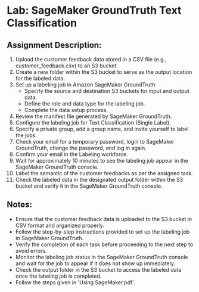 # Lab: SageMaker GroundTruth Text Classification

## Assignment Description:

1. Upload the customer feedback data stored in a CSV file (e.g., customer_feedback.csv) to an S3 bucket.
2. Create a new folder within the S3 bucket to serve as the output location for the labeled data.
3. Set up a labeling job in Amazon SageMaker GroundTruth:
   - Specify the source and destination S3 buckets for input and output data.
   - Define the role and data type for the labeling job.
   - Complete the data setup process.
4. Review the manifest file generated by SageMaker GroundTruth.
5. Configure the labeling job for Text Classification (Single Label).
6. Specify a private group, add a group name, and invite yourself to label the jobs.
7. Check your email for a temporary password, login to SageMaker GroundTruth, change the password, and log in again.
8. Confirm your email in the Labeling workforce.
9. Wait for approximately 10 minutes to see the labeling job appear in the SageMaker GroundTruth console.
10. Label the semantic of the customer feedbacks as per the assigned task.
11. Check the labeled data in the designated output folder within the S3 bucket and verify it in the SageMaker GroundTruth console.

## Notes:

- Ensure that the customer feedback data is uploaded to the S3 bucket in CSV format and organized properly.
- Follow the step-by-step instructions provided to set up the labeling job in SageMaker GroundTruth.
- Verify the completion of each task before proceeding to the next step to avoid errors.
- Monitor the labeling job status in the SageMaker GroundTruth console and wait for the job to appear if it does not show up immediately.
- Check the output folder in the S3 bucket to access the labeled data once the labeling job is completed.
- Follow the steps given in 'Using SageMaker.pdf'.
